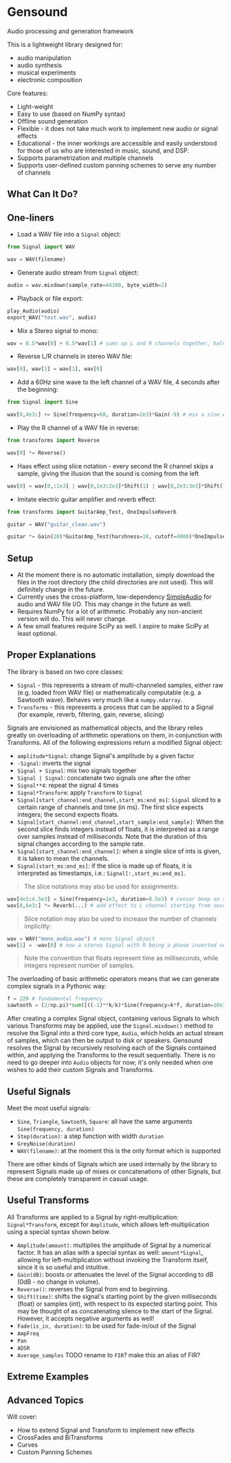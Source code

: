 # Gensound
Audio processing and generation framework


This is a lightweight library designed for:
* audio manipulation
* audio synthesis
* musical experiments
* electronic composition

Core features:
* Light-weight
* Easy to use (based on NumPy syntax)
* Offline sound generation
* Flexible - it does not take much work to implement new audio or signal effects
* Educational - the inner workings are accessible and easily understood for those of us who are interested in music, sound, and DSP.
* Supports parametrization and multiple channels
* Supports user-defined custom panning schemes to serve any number of channels

## What Can It Do?

## One-liners
* Load a WAV file into a `Signal` object:
```python
from Signal import WAV

wav = WAV(filename)
```

* Generate audio stream from `Signal` object:
```python
audio = wav.mixdown(sample_rate=44100, byte_width=2)
```

* Playback or file export:
```python
play_Audio(audio)
export_WAV("test.wav", audio)
```

* Mix a Stereo signal to mono:
```python
wav = 0.5*wav[0] + 0.5*wav[1] # sums up L and R channels together, halving the amplitudes
```

* Reverse L/R channels in stereo WAV file:
```python
wav[0], wav[1] = wav[1], wav[0]
```

* Add a 60Hz sine wave to the left channel of a WAV file, 4 seconds after the beginning:
```python
from Signal import Sine

wav[0,4e3:] += Sine(frequency=60, duration=2e3)*Gain(-9) # mix a sine wav to the L channel, starting at 4000ms
```

* Play the R channel of a WAV file in reverse:
```python
from transforms import Reverse

wav[0] *= Reverse()
```

* Haas effect using slice notation - every second the R channel skips a sample, giving the illusion that the sound is coming from the left
```python
wav[0] = wav[0,:1e3] | wav[0,1e3:2e3]*Shift(1) | wav[0,2e3:3e3]*Shift(1) ... # TODO check
```

* Imitate electric guitar amplifier and reverb effect:
```python
from transforms import GuitarAmp_Test, OneImpulseReverb

guitar = WAV("guitar_clean.wav")

guitar *= Gain(20)*GuitarAmp_Test(harshness=10, cutoff=4000)*OneImpulseReverb(mix=1.2, num=2000, curve="steep")
```

## Setup
* At the moment there is no automatic installation, simply download the files in the root directory (the child directories are not used). This will definitely change in the future.
* Currently uses the cross-platform, low-dependency [SimpleAudio](https://github.com/hamiltron/py-simple-audio) for audio and WAV file I/O. This may change in the future as well.
* Requires NumPy for a lot of arithmetic. Probably any non-ancient version will do. This will never change.
* A few small features require SciPy as well. I aspire to make SciPy at least optional.

## Proper Explanations

The library is based on two core classes:
* `Signal` - this represents a stream of multi-channeled samples, either raw (e.g. loaded from WAV file) or mathematically computable (e.g. a Sawtooth wave). Behaves very much like a `numpy.ndarray`.
* `Transforms` - this represents a process that can be applied to a Signal (for example, reverb, filtering, gain, reverse, slicing)

Signals are envisioned as mathematical objects, and the library relies greatly on overloading of arithmetic operations on them, in conjunction with Transforms. All of the following expressions return a modified Signal object:
* `amplitude*Signal`: change Signal's amplitude by a given factor
* `-Signal`: inverts the signal
* `Signal + Signal`: mix two signals together
* `Signal | Signal`: concatenate two signals one after the other
* `Signal**4`: repeat the signal 4 times
* `Signal*Transform`: apply `Transform` to `Signal`
* `Signal[start_channel:end_channel,start_ms:end_ms]`: `Signal` sliced to a certain range of channels and time (in ms). The first slice expects integers; the second expects floats.
* `Signal[start_channel:end_channel,start_sample:end_sample]`: When the second slice finds integers instead of floats, it is interpreted as a range over samples instead of milliseconds. Note that the duration of this signal changes according to the sample rate.
* `Signal[start_channel:end_channel]`: when a single slice of ints is given, it is taken to mean the channels.
* `Signal[start_ms:end_ms]`: if the slice is made up of floats, it is interpreted as timestamps, i.e.: `Signal[:,start_ms:end_ms]`.

> The slice notations may also be used for assignments:
```python
wav[4e3:4.5e3] = Sine(frequency=1e3, duration=0.5e3) # censor beep on seconds 4-4.5
wav[0,6e3:] *= Reverb(...) # add effect to L channel starting from second 6
```

> Slice notation may also be used to increase the number of channels implicitly:
```python
wav = WAV("mono_audio.wav") # mono Signal object
wav[1] = -wav[0] # now a stereo Signal with R being a phase inverted version of L
```

> Note the convention that floats represent time as milliseconds, while integers represent number of samples.

The overloading of basic arithmetic operators means that we can generate complex signals in a Pythonic way:
```python
f = 220 # fundamental frequency
sawtooth = (2/np.pi)*sum([((-1)**k/k)*Sine(frequency=k*f, duration=10e3) for k in range(1,11)]) # approximates a sawtooth wave by the first 10 harmonics
```

After creating a complex Signal object, containing various Signals to which various Transforms may be applied, use the `Signal.mixdown()` method to resolve the Signal into a third core type, `Audio`, which holds an actual stream of samples, which can then be output to disk or speakers. Gensound resolves the Signal by recursively resolving each of the Signals contained within, and applying the Transforms to the result sequentially. There is no need to go deeper into `Audio` objects for now; it's only needed when one wishes to add their custom Signals and Transforms.

## Useful Signals
Meet the most useful signals:
* `Sine`, `Triangle`, `Sawtooth`, `Square`: all have the same arguments `Sine(frequency, duration)`
* `Step(duration)`: a step function with width `duration`
* `GreyNoise(duration)`
* `WAV(filename)`: at the moment this is the only format which is supported

There are other kinds of Signals which are used internally by the library to represent Signals made up of mixes or concatenations of other Signals, but these are completely transparent in casual usage.

## Useful Transforms
All Transforms are applied to a Signal by right-multiplication: `Signal*Transform`, except for `Amplitude`, which allows left-multiplication using a special syntax shown below.
* `Amplitude(amount)`: multiplies the amplitude of Signal by a numerical factor. It has an alias with a special syntax as well: `amount*Signal`, allowing for left-multiplication without invoking the Transform itself, since it is so useful and intuitive.
* `Gain(dB)`: boosts or attenuates the level of the Signal according to dB (0dB - no change in volume).
* `Reverse()`: reverses the Signal from end to beginning.
* `Shift(time)`: shifts the signal's starting point by the given milliseconds (float) or samples (int), with respect to its expected starting point. This may be thought of as concatenating silence to the start of the Signal. However, it accepts negative arguments as well!
* `Fade(is_in, duration)`: to be used for fade-in/out of the Signal
* `AmpFreq`
* `Pan`
* `ADSR`
* `Average_samples` TODO rename to `FIR`? make this an alias of FIR?


## Extreme Examples


## Advanced Topics
Will cover:
* How to extend Signal and Transform to implement new effects
* CrossFades and BiTransforms
* Curves
* Custom Panning Schemes











